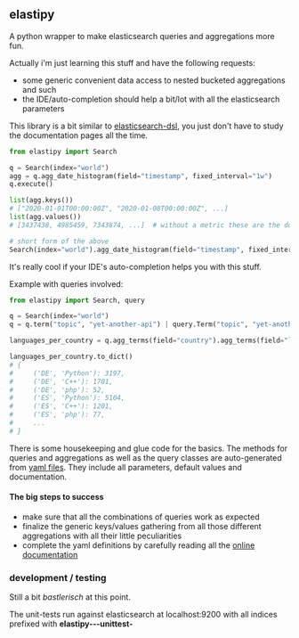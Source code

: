 ## elastipy

A python wrapper to make elasticsearch queries and aggregations more fun.

Actually i'm just learning this stuff and have the following requests:
- some generic convenient data access to nested bucketed aggregations and such
- the IDE/auto-completion should help a bit/lot with all the elasticsearch parameters

This library is a bit similar to [elasticsearch-dsl](https://github.com/elastic/elasticsearch-dsl-py),
you just don't have to study the documentation pages all the time. 

```python
from elastipy import Search

q = Search(index="world")
agg = q.agg_date_histogram(field="timestamp", fixed_interval="1w")
q.execute()

list(agg.keys())
# ["2020-01-01T00:00:00Z", "2020-01-08T00:00:00Z", ...]
list(agg.values())
# [3437438, 4985459, 7343874, ...]  # without a metric these are the doc_counts

# short form of the above
Search(index="world").agg_date_histogram(field="timestamp", fixed_interval="1w").execute().to_dict()
```
It's really cool if your IDE's auto-completion helps you with this stuff. 

Example with queries involved:
```python
from elastipy import Search, query

q = Search(index="world")
q = q.term("topic", "yet-another-api") | query.Term("topic", "yet-another-operator-overload")

languages_per_country = q.agg_terms(field="country").agg_terms(field="language").execute()

languages_per_country.to_dict()
# {
#     ('DE', 'Python'): 3197,
#     ('DE', 'C++'): 1701,
#     ('DE', 'php'): 52,
#     ('ES', 'Python'): 5104,
#     ('ES', 'C++'): 1201,
#     ('ES', 'php'): 77,
#     ...
# }
```

There is some housekeeping and glue code for the basics. The methods for queries and aggregations as 
well as the query classes are auto-generated from [yaml files](definition). They include all parameters,
default values and documentation.


#### The big steps to success

  - make sure that all the combinations of queries work as expected
  - finalize the generic keys/values gathering from all those different aggregations with all their little 
  peculiarities
  - complete the yaml definitions by carefully reading all the 
   [online documentation](https://www.elastic.co/guide/en/elasticsearch/reference/current/query-dsl.html)



### development / testing

Still a bit *bastlerisch* at this point. 

The unit-tests run against elasticsearch at localhost:9200 with all indices 
prefixed with **elastipy---unittest-**